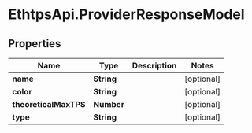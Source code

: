 # EthtpsApi.ProviderResponseModel

## Properties

Name | Type | Description | Notes
------------ | ------------- | ------------- | -------------
**name** | **String** |  | [optional] 
**color** | **String** |  | [optional] 
**theoreticalMaxTPS** | **Number** |  | [optional] 
**type** | **String** |  | [optional] 


